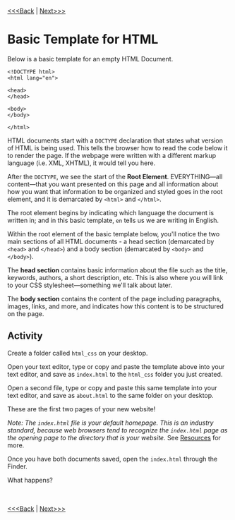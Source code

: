 [<<<Back](opening_activity.md) | [Next>>>](elements.md)

# Basic Template for HTML

Below is a basic template for an empty HTML Document. 

```
<!DOCTYPE html>
<html lang="en">

<head>
</head>

<body>
</body>

</html>
```

HTML documents start with a `DOCTYPE` declaration that states what version of HTML is being used. This tells the browser how to read the code below it to render the page. If the webpage were written with a different markup language (i.e. XML, XHTML), it would tell you here.

After the `DOCTYPE`, we see the start of the **Root Element**. EVERYTHING—all content—that you want presented on this page and all information about how you want that information to be organized and styled goes in the root element, and it is demarcated by `<html>` and `</html>`.

The root element begins by indicating which language the document is written in; and in this basic template, `en` tells us we are writing in English. 

Within the root element of the basic template below, you'll notice the two main sections of all HTML documents - a head section (demarcated by `<head>` and `</head>`) and a body section (demarcated by `<body>` and `</body>`). 

The **head section** contains basic information about the file such as the title, keywords, authors, a short description, etc. This is also where you will link to your CSS stylesheet—something we'll talk about later.

The **body section** contains the content of the page including paragraphs, images, links, and more, and indicates how this content is to be structured on the page. 

## Activity

Create a folder called `html_css` on your desktop.

Open your text editor, type or copy and paste the template above into your text editor, and save as `index.html` to the `html_css` folder you just created.

Open a second file, type or copy and paste this same template into your text editor, and save as `about.html` to the same folder on your desktop.

These are the first two pages of your new website! 

*Note: The `index.html` file is your default homepage. This is an industry standard, because web browsers tend to recognize the `index.html` page as the opening page to the directory that is your website.* See [Resources](resource.md) for more.

Once you have both documents saved, open the `index.html` through the Finder. 

What happens? 
<br/>
<br/>
<br/>

[<<<Back](opening_activity.md) | [Next>>>](elements.md)
